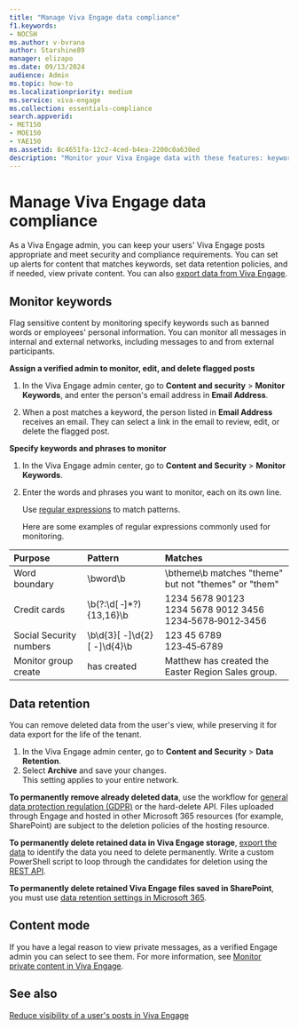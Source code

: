 ```yaml
---
title: "Manage Viva Engage data compliance"
f1.keywords:
- NOCSH
ms.author: v-bvrana
author: Starshine89
manager: elizapo
ms.date: 09/13/2024
audience: Admin
ms.topic: how-to
ms.localizationpriority: medium
ms.service: viva-engage
ms.collection: essentials-compliance
search.appverid:
- MET150
- MOE150
- YAE150
ms.assetid: 8c4651fa-12c2-4ced-b4ea-2200c0a630ed
description: "Monitor your Viva Engage data with these features: keyword monitoring, security settings, data export, data retention, and analytics."
---
```


# Manage Viva Engage data compliance

As a Viva Engage admin, you can keep your users' Viva Engage posts appropriate and meet security and compliance requirements. You can set up alerts for content that matches keywords, set data retention policies, and if needed, view private content. You can also [export data from Viva Engage](../eac-as-manage-data.md).

<a name="MonitorKeywords"> </a> 
## Monitor keywords

Flag sensitive content by monitoring specify keywords such as banned words or employees' personal information. You can monitor all messages in internal and external networks, including messages to and from external participants.
  
 **Assign a verified admin to monitor, edit, and delete flagged posts**
  
1. In the Viva Engage admin center, go to **Content and security** > **Monitor Keywords**, and enter the person's email address in **Email Address**.
    
2. When a post matches a keyword, the person listed in **Email Address** receives an email. They can select a link in the email to review, edit, or delete the flagged post.
    
 **Specify keywords and phrases to monitor**
  
1. In the Viva Engage admin center, go to **Content and Security** \> **Monitor Keywords**.
    
2. Enter the words and phrases you want to monitor, each on its own line.
    
   Use [regular expressions](/dotnet/standard/base-types/regular-expression-language-quick-reference) to match patterns.
    
    Here are some examples of regular expressions commonly used for monitoring.
    
|**Purpose**|**Pattern**|**Matches**|
|:-----|:-----|:-----|
|Word boundary |\bword\b |\btheme\b matches "theme" but not "themes" or "them" |
|Credit cards |\b(?:\d[ ‐]\*?){13,16}\b |1234 5678 90123  <br/> 1234 5678 9012 3456  <br/> 1234‐5678‐9012‐3456 |
|Social Security numbers |\b\d{3}[ -]\d{2}[ -]\d{4}\b |123 45 6789  <br/> 123‐45‐6789 |
Monitor group create|has created|Matthew has created the Easter Region Sales group.
  
<a name="DataRetention"> </a>
## Data retention

You can remove deleted data from the user's view, while preserving it for data export for the life of the tenant.

1. In the Viva Engage admin center, go to **Content and Security** > **Data Retention**.
1. Select **Archive** and save your changes.
<br> This setting applies to your entire network.

**To permanently remove already deleted data**, use the workflow for [general data protection regulation (GDPR)](gdpr-requests-in-viva-engage-enterprise.md) or the hard-delete API. Files uploaded through Engage and hosted in other Microsoft 365 resources (for example, SharePoint) are subject to the deletion policies of the hosting resource.

**To permanently delete retained data in Viva Engage storage**, [export the data](../eac-as-manage-data.md) to identify the data you need to delete permanently. Write a custom PowerShell script to loop through the candidates for deletion using the [REST API](/rest/api/yammer/rest-api-rate-limits).

**To permanently delete retained Viva Engage files saved in SharePoint**, you must use [data retention settings in Microsoft 365](/office365/securitycompliance/retention-policies).
    
<a name="ContentMode"> </a>
## Content mode

If you have a legal reason to view private messages, as a verified Engage admin you can select to see them. For more information, see [Monitor private content in Viva Engage](monitor-private-content.md).
  
## See also

[Reduce visibility of a user's posts in Viva Engage](../work-with-external-users/mute-user-in-network.md)
